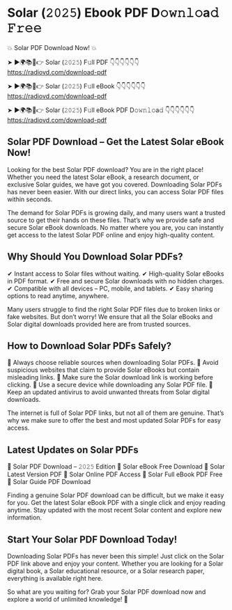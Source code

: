 # Solar (𝟸𝟶𝟸𝟻) Ebook PDF D𝚘𝚠𝚗𝚕𝚘a𝚍 𝙵𝚛𝚎𝚎

💥 Solar PDF Download Now! 💥

➤ ►🌍📚📱👉 Solar (𝟸𝟶𝟸𝟻) F𝚞ll PDF 👇👇👇👇👇👇
https://radiovd.com/download-pdf

➤ ►🌍📚📱👉 Solar (𝟸𝟶𝟸𝟻) F𝚞ll eBook 👇👇👇👇👇👇
https://radiovd.com/download-pdf

➤ ►🌍📚📱👉 Solar (𝟸𝟶𝟸𝟻) F𝚞ll eBook PDF D𝚘𝚠𝚗𝚕𝚘a𝚍 👇👇👇👇👇👇
https://radiovd.com/download-pdf

## Solar PDF Download – Get the Latest Solar eBook Now!

Looking for the best Solar PDF download? You are in the right place! Whether you need the latest Solar eBook, a research document, or exclusive Solar guides, we have got you covered. Downloading Solar PDFs has never been easier. With our direct links, you can access Solar PDF files within seconds.

The demand for Solar PDFs is growing daily, and many users want a trusted source to get their hands on these files. That’s why we provide safe and secure Solar eBook downloads. No matter where you are, you can instantly get access to the latest Solar PDF online and enjoy high-quality content.

## Why Should You Download Solar PDFs?

✔ Instant access to Solar files without waiting.
✔ High-quality Solar eBooks in PDF format.
✔ Free and secure Solar downloads with no hidden charges.
✔ Compatible with all devices – PC, mobile, and tablets.
✔ Easy sharing options to read anytime, anywhere.

Many users struggle to find the right Solar PDF files due to broken links or fake websites. But don’t worry! We ensure that all the Solar eBooks and Solar digital downloads provided here are from trusted sources.

## How to Download Solar PDFs Safely?

📌 Always choose reliable sources when downloading Solar PDFs.
📌 Avoid suspicious websites that claim to provide Solar eBooks but contain misleading links.
📌 Make sure the Solar download link is working before clicking.
📌 Use a secure device while downloading any Solar PDF file.
📌 Keep an updated antivirus to avoid unwanted threats from Solar digital downloads.

The internet is full of Solar PDF links, but not all of them are genuine. That’s why we make sure to offer the best and most updated Solar PDFs for easy access.

## Latest Updates on Solar PDFs

🔹 Solar PDF Download – 𝟸𝟶𝟸𝟻 Edition
🔹 Solar eBook Free Download
🔹 Solar Latest Version PDF
🔹 Solar Online PDF Access
🔹 Solar Full eBook PDF Free
🔹 Solar Guide PDF Download

Finding a genuine Solar PDF download can be difficult, but we make it easy for you. Get the latest Solar eBook PDF with a single click and enjoy reading anytime. Stay updated with the most recent Solar content and explore new information.

## Start Your Solar PDF Download Today!

Downloading Solar PDFs has never been this simple! Just click on the Solar PDF link above and enjoy your content. Whether you are looking for a Solar digital book, a Solar educational resource, or a Solar research paper, everything is available right here.

So what are you waiting for? Grab your Solar PDF download now and explore a world of unlimited knowledge! 🚀